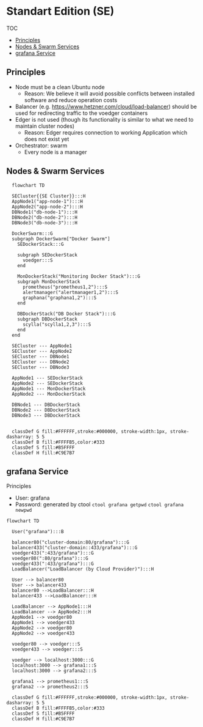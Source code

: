 # Standart Edition (SE)

TOC

- [Principles](#principles)
- [Nodes & Swarm Services](#nodes--swarm-services)
- [grafana Service](#grafana-service)

## Principles

- Node must be a clean Ubuntu node
  - Reason: We believe it will avoid possible conflicts between installed software and reduce operation costs
- Balancer (e.g.  https://www.hetzner.com/cloud/load-balancer) should be used for redirecting traffic to the voedger containers
- Edger is not used (though its functionality is similar to what we need to maintain cluster nodes)
  - Reason: Edger requires connection to working Application which does not exist yet
- Orchestrator: swarm
  - Every node is a manager


## Nodes & Swarm Services

```mermaid
  flowchart TD

  SECluster{{SE Cluster}}:::H
  AppNode1("app-node-1"):::H
  AppNode2("app-node-2"):::H
  DBNode1("db-node-1"):::H
  DBNode2("db-node-2"):::H
  DBNode3("db-node-3"):::H

  DockerSwarm:::G
  subgraph DockerSwarm["Docker Swarm"]
    SEDockerStack:::G
    
    subgraph SEDockerStack
      voedger:::S
    end

    MonDockerStack("Monitoring Docker Stack"):::G
    subgraph MonDockerStack
      prometheus("prometheus1,2"):::S
      alertmanager("alertmanager1,2"):::S
      graphana("graphana1,2"):::S
    end

    DBDockerStack("DB Docker Stack"):::G
    subgraph DBDockerStack
      scylla("scylla1,2,3"):::S
    end
  end

  SECluster --- AppNode1
  SECluster --- AppNode2
  SECluster --- DBNode1
  SECluster --- DBNode2
  SECluster --- DBNode3

  AppNode1 --- SEDockerStack
  AppNode2 --- SEDockerStack
  AppNode1 --- MonDockerStack
  AppNode2 --- MonDockerStack

  DBNode1 --- DBDockerStack
  DBNode2 --- DBDockerStack
  DBNode3 --- DBDockerStack


  classDef G fill:#FFFFFF,stroke:#000000, stroke-width:1px, stroke-dasharray: 5 5
  classDef B fill:#FFFFB5,color:#333
  classDef S fill:#B5FFFF
  classDef H fill:#C9E7B7
```

## grafana Service

Principles

- User: grafana
- Password: generated by ctool
  `ctool grafana getpwd`
  `ctool grafana newpwd`


```mermaid
flowchart TD

  User("grafana"):::B

  balancer80("cluster-domain:80/grafana"):::G
  balancer433("cluster-domain::433/grafana"):::G
  voedger433(":433/grafana"):::G
  voedger80(":80/grafana"):::G
  voedger433(":433/grafana"):::G
  LoadBalancer("LoadBalancer (by Cloud Provider)"):::H

  User --> balancer80
  User --> balancer433
  balancer80 -->LoadBalancer:::H
  balancer433 -->LoadBalancer:::H

  LoadBalancer --> AppNode1:::H
  LoadBalancer --> AppNode2:::H
  AppNode1 --> voedger80
  AppNode1 --> voedger433
  AppNode2 --> voedger80
  AppNode2 --> voedger433

  voedger80 --> voedger:::S
  voedger433 --> voedger:::S

  voedger --> localhost:3000:::G
  localhost:3000 --> grafana1:::S
  localhost:3000 --> grafana2:::S

  grafana1 --> prometheus1:::S
  grafana2 --> prometheus2:::S

  classDef G fill:#FFFFFF,stroke:#000000, stroke-width:1px, stroke-dasharray: 5 5
  classDef B fill:#FFFFB5,color:#333
  classDef S fill:#B5FFFF
  classDef H fill:#C9E7B7
```
